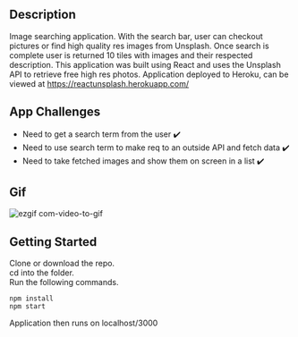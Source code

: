 ## Description
Image searching application. With the search bar, user can checkout pictures or find high quality res images from Unsplash. Once search is complete user is returned 10 tiles with images and their respected description. This application was built using React and uses the Unsplash API to retrieve free high res photos. Application deployed to Heroku, can be viewed at https://reactunsplash.herokuapp.com/

## App Challenges
 - Need to get a search term from the user ✔️
 - Need to use search term to make req to an outside API and fetch data ✔️
 - Need to take fetched images and show them on screen in a list ✔️

## Gif
![ezgif com-video-to-gif](https://user-images.githubusercontent.com/25675452/53373852-82990280-390b-11e9-8533-3afb26418d9b.gif)

## Getting Started
Clone or download the repo. <br>
cd into the folder. <br>
Run the following commands.
```
npm install
npm start
```
Application then runs on localhost/3000

